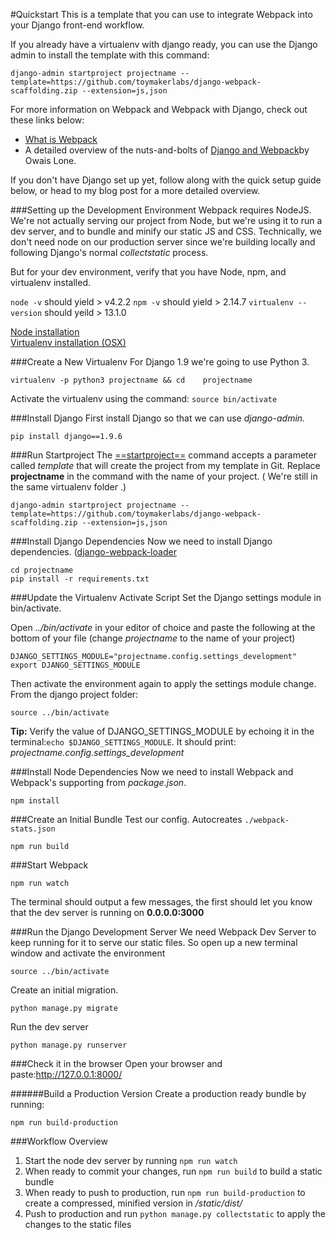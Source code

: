 
#Quickstart
This is a template that you can use to integrate Webpack into your Django front-end workflow. 

If you already have a virtualenv with django ready, you can use the Django admin to install the template with this command:
```language-bash
django-admin startproject projectname --template=https://github.com/toymakerlabs/django-webpack-scaffolding.zip --extension=js,json
```

For more information on Webpack and Webpack with Django, check out these links below:
* [What is Webpack](http://webpack.github.io/docs/what-is-webpack.html)
* A detailed overview of the nuts-and-bolts of [Django and Webpack](http://owaislone.org/blog/webpack-plus-reactjs-and-django/)by Owais Lone.


If you don't have Django set up yet, follow along with the quick setup guide below, or head to my blog post for a more detailed overview.

###Setting up the Development Environment
Webpack requires NodeJS. We're not actually serving our project from Node, but we're using it to run a dev server, and to bundle and minify our static JS and CSS. Technically, we don't need node on our production server since we're building locally and following Django's normal *collectstatic* process.

But for your dev environment, verify that you have Node, npm, and virtualenv installed.

`node -v`
should yield > v4.2.2
`npm -v`
should yield > 2.14.7
`virtualenv --version`
should yeild > 13.1.0

[Node installation](https://docs.npmjs.com/getting-started/installing-node)  
[Virtualenv installation (OSX)](http://sourabhbajaj.com/mac-setup/Python/virtualenv.html)

###Create a New Virtualenv
For Django 1.9 we're going to use Python 3. 
```language-bash
virtualenv -p python3 projectname && cd    projectname
```

Activate the virtualenv using the command:
`source bin/activate`

###Install Django
First install Django so that we can use *django-admin.*
```language-bash
pip install django==1.9.6
```

###Run Startproject
The [==startproject==](https://docs.djangoproject.com/en/1.9/ref/django-admin/#startproject) command accepts a parameter called *template* that will create the project from my template in Git. Replace **projectname** in the command with the name of your project. ( We're still in the same virtualenv folder .)

```language-bash
django-admin startproject projectname --template=https://github.com/toymakerlabs/django-webpack-scaffolding.zip --extension=js,json
```


###Install Django Dependencies
Now we need to install Django dependencies. ([django-webpack-loader](https://github.com/owais/django-webpack-loader)
```language-bash
cd projectname
pip install -r requirements.txt
```

###Update the Virtualenv Activate Script
Set the Django settings module in bin/activate.

Open *../bin/activate* in your editor of choice and paste the following at the bottom of your file (change *projectname* to the name of your project)

```language-bash
DJANGO_SETTINGS_MODULE="projectname.config.settings_development"
export DJANGO_SETTINGS_MODULE
```

Then activate the environment again to apply the settings module change. From the django project folder:

```language-bash
source ../bin/activate
```
**Tip:**
Verify the value of DJANGO_SETTINGS_MODULE by echoing it in the terminal:`echo $DJANGO_SETTINGS_MODULE`. It should print: *projectname.config.settings_development*


###Install Node Dependencies
Now we need to install Webpack and Webpack's supporting from *package.json*.


```language-bash
npm install
```

###Create an Initial Bundle
Test our config. Autocreates `./webpack-stats.json`


```language-bash
npm run build
```


###Start Webpack

```language-bash
npm run watch
```
The terminal should output a few messages, the first should let you know that the dev server is running on **0.0.0.0:3000** 

 

###Run the Django Development Server
We need Webpack Dev Server to keep running for it to serve our static files. So open up a new terminal window and activate the environment
```language-bash
source ../bin/activate
```
Create an initial migration.
```language-bash
python manage.py migrate
```
Run the dev server

```language-bash
python manage.py runserver
```



###Check it in the browser
Open your browser and paste:http://127.0.0.1:8000/

######Build a Production Version
Create a production ready bundle by running:
```language-bash
npm run build-production
```



###Workflow Overview

1. Start the node dev server by running `npm run watch`
2. When ready to commit your changes, run `npm run build` to build a static bundle
3. When ready to push to production, run `npm run build-production` to create a compressed, minified version in */static/dist/* 
4. Push to production and run `python manage.py collectstatic` to apply the changes to the static files






